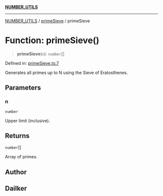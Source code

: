 [**NUMBER_UTILS**](../../README.md)

***

[NUMBER_UTILS](../../README.md) / [primeSieve](../README.md) / primeSieve

# Function: primeSieve()

> **primeSieve**(`n`): `number`[]

Defined in: [primeSieve.ts:7](https://github.com/dailker/everyutil/blob/bf8adc96ac84c1d33f18a4705d529c444472a677/src/number/primeSieve.ts#L7)

Generates all primes up to N using the Sieve of Eratosthenes.

## Parameters

### n

`number`

Upper limit (inclusive).

## Returns

`number`[]

Array of primes.

## Author

## Dailker
